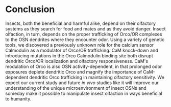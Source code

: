 # Conclusion
Insects, both the beneficial and harmful alike, depend on their olfactory systems as they search for food and mates and as they avoid danger.
Insect olfaction, in turn, depends on the proper trafficking of Orco/OR complexes to the OSN dendrites where they encounter odor.
Using a variety of genetic tools, we discovered a previously unknown role for the calcium sensor Calmodulin as a modulator of Orco/OR trafficking.
CaM knock-down and introducing mutations in the Orco Calmodulin binding site both disrupt dendritic Orco/OR localization and olfactory responsiveness.
CaM's modulation of Orco is also OSN activity-dependent, in that prolonged odor exposures deplete dendritic Orco and magnify the importance of CaM-dependent dendritic Orco trafficking in maintaining olfactory sensitivity.
We expect our current study and future _in vivo_ studies like it will improve our understanding of the unique microenvironment of insect OSNs and someday make it possible to manipulate insect olfaction in ways beneficial to humanity.